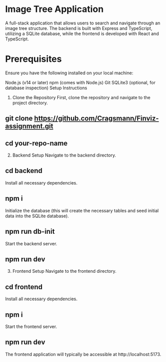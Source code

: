 # Image Tree Application

A full-stack application that allows users to search and navigate through an image tree structure. The backend is built with Express and TypeScript, utilizing a SQLite database, while the frontend is developed with React and TypeScript.

# Prerequisites

Ensure you have the following installed on your local machine:

Node.js (v14 or later)
npm (comes with Node.js)
Git
SQLite3 (optional, for database inspection)
Setup Instructions

1. Clone the Repository
   First, clone the repository and navigate to the project directory.

## git clone https://github.com/Cragsmann/Finviz-assignment.git

## cd your-repo-name

2. Backend Setup
   Navigate to the backend directory.

## cd backend

Install all necessary dependencies.

## npm i

Initialize the database (this will create the necessary tables and seed initial data into the SQLite database).

## npm run db-init

Start the backend server.

## npm run dev

3. Frontend Setup
   Navigate to the frontend directory.

## cd frontend

Install all necessary dependencies.

## npm i

Start the frontend server.

## npm run dev

The frontend application will typically be accessible at http://localhost:5173.
